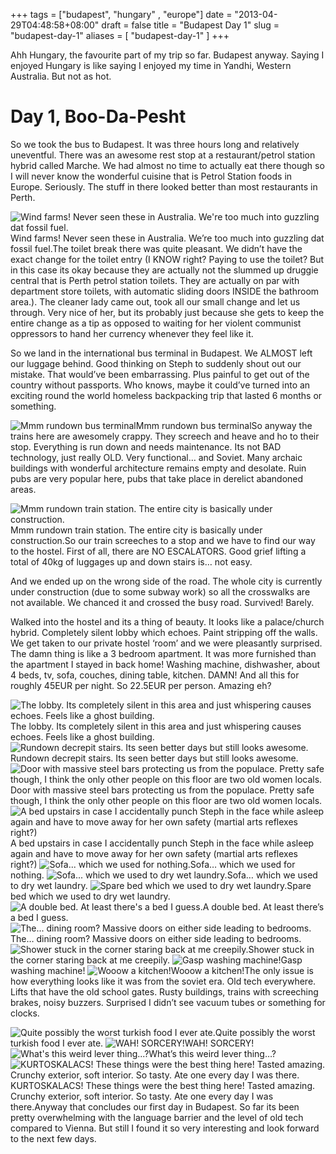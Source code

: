 +++
tags = ["budapest", "hungary" , "europe"]
date = "2013-04-29T04:48:58+08:00"
draft = false
title = "Budapest Day 1"
slug = "budapest-day-1"
aliases = [
	"budapest-day-1"
]
+++

Ahh Hungary, the favourite part of my trip so far. Budapest anyway. Saying I enjoyed Hungary is like saying I enjoyed my time in Yandhi, Western Australia. But not as hot.


# Day 1, Boo-Da-Pesht

So we took the bus to Budapest. It was three hours long and relatively uneventful. There was an awesome rest stop at a restaurant/petrol station hybrid called Marche. We had almost no time to actually eat there though so I will never know the wonderful cuisine that is Petrol Station foods in Europe. Seriously. The stuff in there looked better than most restaurants in Perth.


![Wind farms! Never seen these in Australia. We're too much into guzzling dat fossil fuel.](/images/2013/05/img_20130428_122601.jpg)Wind farms! Never seen these in Australia. We’re too much into guzzling dat fossil fuel.The toilet break there was quite pleasant. We didn’t have the exact change for the toilet entry (I KNOW right? Paying to use the toilet? But in this case its okay because they are actually not the slummed up druggie central that is Perth petrol station toilets. They are actually on par with department store toilets, with automatic sliding doors INSIDE the bathroom area.). The cleaner lady came out, took all our small change and let us through. Very nice of her, but its probably just because she gets to keep the entire change as a tip as opposed to waiting for her violent communist oppressors to hand her currency whenever they feel like it.

So we land in the international bus terminal in Budapest. We ALMOST left our luggage behind. Good thinking on Steph to suddenly shout out our mistake. That would’ve been embarrassing. Plus painful to get out of the country without passports. Who knows, maybe it could’ve turned into an exciting round the world homeless backpacking trip that lasted 6 months or something.


![Mmm rundown bus terminal](/images/2013/05/img_20130428_154549.jpg)Mmm rundown bus terminalSo anyway the trains here are awesomely crappy. They screech and heave and ho to their stop. Everything is run down and needs maintenance. Its not BAD technology, just really OLD. Very functional… and Soviet. Many archaic buildings with wonderful architecture remains empty and desolate. Ruin pubs are very popular here, pubs that take place in derelict abandoned areas.


![Mmm rundown train station. The entire city is basically under construction.](/images/2013/05/img_20130428_154552.jpg)Mmm rundown train station. The entire city is basically under construction.So our train screeches to a stop and we have to find our way to the hostel. First of all, there are NO ESCALATORS. Good grief lifting a total of 40kg of luggages up and down stairs is… not easy.

And we ended up on the wrong side of the road. The whole city is currently under construction (due to some subway work) so all the crosswalks are not available. We chanced it and crossed the busy road. Survived! Barely.

Walked into the hostel and its a thing of beauty. It looks like a palace/church hybrid. Completely silent lobby which echoes. Paint stripping off the walls. We get taken to our private hostel ‘room’ and we were pleasantly surprised. The damn thing is like a 3 bedroom apartment. It was more furnished than the apartment I stayed in back home! Washing machine, dishwasher, about 4 beds, tv, sofa, couches, dining table, kitchen. DAMN! And all this for roughly 45EUR per night. So 22.5EUR per person. Amazing eh?


![The lobby. Its completely silent in this area and just whispering causes echoes. Feels like a ghost building.](/images/2013/05/img_20130428_165246.jpg)The lobby. Its completely silent in this area and just whispering causes echoes. Feels like a ghost building.
![Rundown decrepit stairs. Its seen better days but still looks awesome.](/images/2013/05/img_20130428_164830.jpg)Rundown decrepit stairs. Its seen better days but still looks awesome.
![Door with massive steel bars protecting us from the populace. Pretty safe though, I think the only other people on this floor are two old women locals.](/images/2013/05/img_20130428_163648.jpg)Door with massive steel bars protecting us from the populace. Pretty safe though, I think the only other people on this floor are two old women locals.
![A bed upstairs in case I accidentally punch Steph in the face while asleep again and have to move away for her own safety (martial arts reflexes right?)](/images/2013/05/img_20130428_163538.jpg)A bed upstairs in case I accidentally punch Steph in the face while asleep again and have to move away for her own safety (martial arts reflexes right?)
![Sofa... which we used for nothing.](/images/2013/05/img_20130428_163533.jpg)Sofa… which we used for nothing.
![Sofa... which we used to dry wet laundry.](/images/2013/05/img_20130428_163526.jpg)Sofa… which we used to dry wet laundry.
![Spare bed which we used to dry wet laundry.](/images/2013/05/img_20130428_163520.jpg)Spare bed which we used to dry wet laundry.
![A double bed. At least there's a bed I guess.](/images/2013/05/img_20130428_163509.jpg)A double bed. At least there’s a bed I guess.
![The... dining room? Massive doors on either side leading to bedrooms.](/images/2013/05/img_20130428_163355.jpg)The… dining room? Massive doors on either side leading to bedrooms.
![Shower stuck in the corner staring back at me creepily.](/images/2013/05/img_20130428_163338.jpg)Shower stuck in the corner staring back at me creepily.
![Gasp washing machine!](/images/2013/05/img_20130428_163330.jpg)Gasp washing machine!
![Wooow a kitchen!](/images/2013/05/img_20130428_163204.jpg)Wooow a kitchen!The only issue is how everything looks like it was from the soviet era. Old tech everywhere. Lifts that have the old school gates. Rusty buildings, trains with screeching brakes, noisy buzzers. Surprised I didn’t see vacuum tubes or something for clocks.


![Quite possibly the worst turkish food I ever ate.](/images/2013/05/img_20130428_170701.jpg)Quite possibly the worst turkish food I ever ate.
![WAH! SORCERY!](/images/2013/05/img_20130428_173435.jpg)WAH! SORCERY!
![What's this weird lever thing...?](/images/2013/05/img_20130428_173422.jpg)What’s this weird lever thing…?
![KURTOSKALACS! These things were the best thing here! Tasted amazing. Crunchy exterior, soft interior. So tasty. Ate one every day I was there.](/images/2013/05/img_20130428_172736.jpg)KURTOSKALACS! These things were the best thing here! Tasted amazing. Crunchy exterior, soft interior. So tasty. Ate one every day I was there.Anyway that concludes our first day in Budapest. So far its been pretty overwhelming with the language barrier and the level of old tech compared to Vienna. But still I found it so very interesting and look forward to the next few days.


